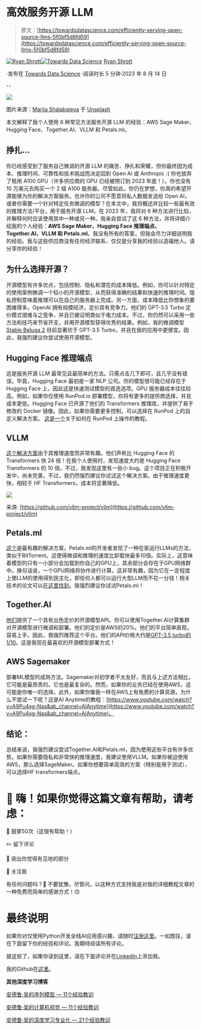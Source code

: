 # 高效服务开源 LLM

> 原文：[https://towardsdatascience.com/efficiently-serving-open-source-llms-5f0bf5d8fd59](https://towardsdatascience.com/efficiently-serving-open-source-llms-5f0bf5d8fd59)

[](https://medium.com/@ryanshrott?source=post_page-----5f0bf5d8fd59--------------------------------)[![Ryan Shrott](../Images/186524066383b4b02c994692aebb3ea5.png)](https://medium.com/@ryanshrott?source=post_page-----5f0bf5d8fd59--------------------------------)[](https://towardsdatascience.com/?source=post_page-----5f0bf5d8fd59--------------------------------)[![Towards Data Science](../Images/a6ff2676ffcc0c7aad8aaf1d79379785.png)](https://towardsdatascience.com/?source=post_page-----5f0bf5d8fd59--------------------------------) [Ryan Shrott](https://medium.com/@ryanshrott?source=post_page-----5f0bf5d8fd59--------------------------------)

·发布在 [Towards Data Science](https://towardsdatascience.com/?source=post_page-----5f0bf5d8fd59--------------------------------) ·阅读时长 5 分钟·2023 年 8 月 14 日

--

![](../Images/c16d4589aafa99416a26da8bff1b5afe.png)

图片来源：[Mariia Shalabaieva](https://unsplash.com/@maria_shalabaieva?utm_source=medium&utm_medium=referral) 于 [Unsplash](https://unsplash.com/?utm_source=medium&utm_medium=referral)

本文解释了我个人使用 6 种常见方法服务开源 LLM 的经验：AWS Sage Maker、Hugging Face、Together.AI、VLLM 和 Petals.ml。

## 挣扎…

你已经感受到了服务自己微调的开源 LLM 的痛苦、挣扎和荣耀，但你最终因为成本、推理时间、可靠性和技术挑战而决定回到 Open AI 或 Anthropic :( 你也放弃了租用 A100 GPU（许多供应商的 GPU 已经被预订到 2023 年底！）。你也没有 10 万美元去购买一个 2 级 A100 服务器。尽管如此，你仍在梦想，你真的希望开源能够为你的解决方案服务。也许你的公司不愿意将私人数据发送给 Open AI，或者你需要一个针对特定任务微调的模型？在本文中，我将概述并比较一些最有效的推理方法/平台，用于服务开源 LLM。在 2023 年，我将对 6 种方法进行比较，并解释何时应该使用其中一种或另一种。我亲自尝试了这 6 种方法，并将详细介绍我的个人经验：**AWS Sage Maker、Hugging Face 推理端点、Together.AI、VLLM 和 Petals.ml**。我没有所有的答案，但我会尽力详细说明我的经验。我与这些供应商没有任何经济联系，仅仅是分享我的经验以造福他人。请分享你的经验！

## 为什么选择开源？

开源模型有许多优点，包括控制、隐私和潜在的成本降低。例如，你可以针对特定的使用案例微调一个较小的开源模型，从而获得准确的结果和快速的推理时间。隐私控制意味着推理可以在自己的服务器上完成。另一方面，成本降低比你想象的要困难得多。OpenAI 拥有规模经济，定价具有竞争力。他们的 GPT-3.5 Turbo 定价模式很难与之竞争，并且已被证明类似于电力成本。不过，你仍然可以采用一些方法和技巧来节省开支，并用开源模型获得优秀的结果。例如，我的微调模型 [Stable Beluga 2](https://huggingface.co/stabilityai/StableBeluga2) 目前显著优于 GPT-3.5 Turbo，并且在我的应用中更便宜。因此，我强烈建议你尝试使用开源模型。

## Hugging Face 推理端点

这是服务开源 LLM 最常见且最简单的方法。只需点击几下即可，且几乎没有错误。毕竟，Hugging Face 最初是一家 NLP 公司。你的模型很可能已经存在于 Hugging Face 上，因此这是快速测试模型的首选选项。GPU 服务器成本往往较高。例如，如果你仅使用 RunPod.io 部署模型，你将有更多的提供商选择，并且成本更低。Hugging Face 已开源了他们的 Transformers 推理库，并提供了易于修改的 Docker 镜像。因此，如果你需要更多控制，可以选择在 RunPod 上的自定义解决方案。 [这是一个](https://www.youtube.com/watch?v=FdcXJ7d3WQU&t=224s&ab_channel=VenelinValkov)关于如何在 RunPod 上操作的教程。

## VLLM

[这个解决方案](https://github.com/vllm-project/vllm)由于其推理速度而非常有趣。他们声称比 Hugging Face 的 Transformers 快 24 倍！在我个人使用时，发现速度大约是 Hugging Face Transformers 的 10 倍。不过，我发现这里有一些小 bug。这个项目正在积极开发中，尚未完善。不过，我仍然强烈建议你试试这个解决方案。由于推理速度更快，相较于 HF Transformers，成本将显著降低。

![](../Images/f05be35a29639954eae27b280d6dc2af.png)

来源: [https://github.com/vllm-project/vllm](https://github.com/vllm-project/vllm)

## Petals.ml

[这个](https://github.com/bigscience-workshop/petals)是最有趣的解决方案。Petals.ml的开发者发现了一种在家运行LLMs的方法，类似于BitTorrent。这使得微调和推理的速度比卸载快最多10倍。实际上，这意味着模型的只有一小部分会加载到你自己的GPU上，其余部分会存在于GPU网络群中。换句话说，一个GPU网络将协作进行计算。这非常有趣，因为它在一定程度上使LLM的使用得到民主化，即任何人都可以运行大型LLM而不花一分钱！相关技术的论文可以[在这里找到](https://arxiv.org/abs/2209.01188)。我强烈建议你试试Petals.ml！

## Together.AI

[他们](https://together.ai/)提供了一个具有出色定价的开源模型API。你可以使用Together.AI计算集群对开源模型进行微调和部署。他们的定价是AWS的20%。他们的平台简单直观，容易上手。因此，我强烈推荐这个平台。他们的API价格大约是[GPT-3.5 turbo的1/10](https://together.ai/pricing)。这是我现在最喜欢的开源模型部署方式！

## AWS Sagemaker

部署ML模型的成熟方法。Sagemaker对初学者不太友好，而且与上述方法相比，它可能是最昂贵的。它也是最复杂的。然而，如果你的业务已经在使用AWS，这可能是你唯一的选择。此外，如果你像我一样在AWS上有免费的计算资源，为什么不尝试一下呢？这是AI Anytime的教程：[https://www.youtube.com/watch?v=A9Pu4xg-Nas&ab_channel=AIAnytime](https://www.youtube.com/watch?v=A9Pu4xg-Nas&ab_channel=AIAnytime)。

## 结论：

总结来说，我强烈建议尝试Together.AI和Petals.ml，因为使用这些平台有许多优势。如果你需要隐私和非常快的推理速度，我建议使用VLLM。如果你被迫使用AWS，那么选择SageMaker。如果你想要简单高效的方案（特别是用于测试），可以选择HF transformers端点。

# 📢 嗨！如果你觉得这篇文章有帮助，请考虑：

👏 鼓掌50次（这很有帮助！）

✏️ 留下评论

🌟 突出你觉得有见地的部分

👣 关注我

有任何问题吗？🤔 不要犹豫，尽管问。以这种方式支持我是对我的详细教程文章的一种免费而简单的感谢方式！😊

# 最终说明

如果你对仅使用Python开发全栈AI应用感兴趣，请随时[注册这里](https://saas.mixo.io/)。一如既往，请在下面留下你的经验和评论。我期待阅读所有评论。

就这些了，如果你读到这里，请在下面评论并在[LinkedIn](https://www.linkedin.com/in/ryanshrott/)上添加我。

我的Github在[这里](https://github.com/ryanshrott)。

**其他深度学习博客**

[安德鲁·吴的序列模型 — 11个经验教训](https://medium.com/towards-data-science/sequence-models-by-andrew-ng-11-lessons-learned-c62fb1d3485b)

[安德鲁·吴的计算机视觉 — 11个经验教训](/computer-vision-by-andrew-ng-11-lessons-learned-7d05c18a6999)

[安德鲁·吴的深度学习专业化 — 21个经验教训](/deep-learning-specialization-by-andrew-ng-21-lessons-learned-15ffaaef627c)
